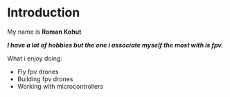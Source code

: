 # Introduction

My name is **Roman Kohut**

***I have a lot of hobbies but the one i associate myself the most with is fpv.***

What i enjoy doing:
* Fly fpv drones
* Building fpv drones
* Working with microcontrollers

